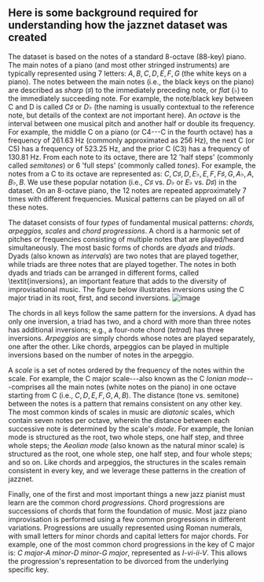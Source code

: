 ## Here is some background required for understanding how the jazznet dataset was created

The dataset is based on the notes of a standard 8-octave (88-key) piano. The main notes of a piano (and most other stringed instruments) are typically represented using 7 letters: $A, B, C, D, E, F, G$ (the white keys on a piano). The notes between the main notes (i.e., the black keys on the piano) are described as _sharp_ $(\sharp)$ to the immediately preceding note, or _flat_ $(\flat)$ to the immediately succeeding note. For example, the note/black key between C and D is called $C\sharp$ or $D\flat$ (the naming is usually contextual to the reference note, but details of the context are not important here). An _octave_ is the interval between one musical pitch and another half or double its frequency. For example, the middle C on a piano (or C4---C in the fourth octave) has a frequency of 261.63 Hz (commonly approximated as 256 Hz), the next C (or C5) has a frequency of 523.25 Hz, and the prior C (C3) has a frequency of 130.81 Hz. From each note to its octave, there are 12 'half steps' (commonly called _semitones_) or 6 'full steps' (commonly called _tones_). For example, the notes from a C to its octave are represented as: $C, C\sharp, D, E\flat, E, F, F\sharp, G, A\flat, A, B\flat, B$. We use these popular notation (i.e., $C\sharp$ vs. $D\flat$ or $E\flat$ vs. $D\sharp$) in the dataset. On an 8-octave piano, the 12 notes are repeated approximately 7 times with different frequencies. Musical patterns can be played on all of these notes.

The dataset consists of four _types_ of fundamental musical patterns: _chords, arpeggios, scales_ and _chord progressions_. A chord is a harmonic set of pitches or frequencies consisting of multiple notes that are played/heard simultaneously. The most basic forms of chords are _dyads_ and _triads_. Dyads (also known as _intervals_) are two notes that are played together, while triads are three notes that are played together. The notes in both dyads and triads can be arranged in different forms, called \textit{inversions}, an important feature that adds to the diversity of improvisational music. The figure below illustrates inversions using the C major triad in its root, first, and second inversions. 
![image](https://user-images.githubusercontent.com/16122125/196060984-ffbde83a-5d2a-42df-b664-77fb338a5aef.png)

The chords in all keys follow the same pattern for the inversions. A dyad has only one inversion, a triad has two, and a chord with more than three notes has additional inversions; e.g., a four-note chord (_tetrad_) has three inversions. _Arpeggios_ are simply chords whose notes are played separately, one after the other. Like chords, arpeggios can be played in multiple inversions based on the number of notes in the arpeggio.

A _scale_ is a set of notes ordered by the frequency of the notes within the scale. For example, the C major scale---also known as the C _Ionian mode_---comprises all the main notes (white notes on the piano) in one octave starting from C (i.e., $C, D, E, F, G, A, B$). The distance (tone vs. semitone) between the notes is a pattern that remains consistent on any other key. The most common kinds of scales in music are _diatonic_ scales, which contain seven notes per octave, wherein the distance between each successive note is determined by the scale's _mode_. For example, the Ionian mode is structured as the root, two whole steps, one half step, and three whole steps; the _Aeolian mode_ (also known as the natural minor scale) is structured as the root, one whole step, one half step, and four whole steps; and so on. Like chords and arpeggios, the structures in the scales remain consistent in every key, and we leverage these patterns in the creation of jazznet. 

Finally, one of the first and most important things a new jazz pianist must learn are the common chord _progressions_. Chord progressions are successions of chords that form the foundation of music. Most jazz piano improvisation is performed using a few common progressions in different variations. Progressions are usually represented using Roman numerals, with small letters for minor chords and capital letters for major chords. For example, one of the most common chord progressions in the key of C major is: _C major-A minor-D minor-G major_, represented as _I-vi-ii-V_. This allows the progression's representation to be divorced from the underlying specific key.
